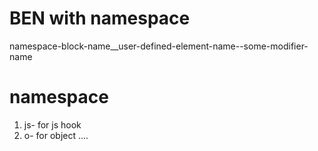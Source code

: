 # BEN with namespace
namespace-block-name__user-defined-element-name--some-modifier-name
# namespace
1. js- for js hook
2. o- for object
....
